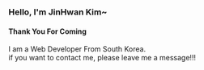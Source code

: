 <h3>Hello, I'm JinHwan Kim~</h3>
<h4>Thank You For Coming</h4>
I am a Web Developer From South Korea. <br>
if you want to contact me, please leave me a message!!!
